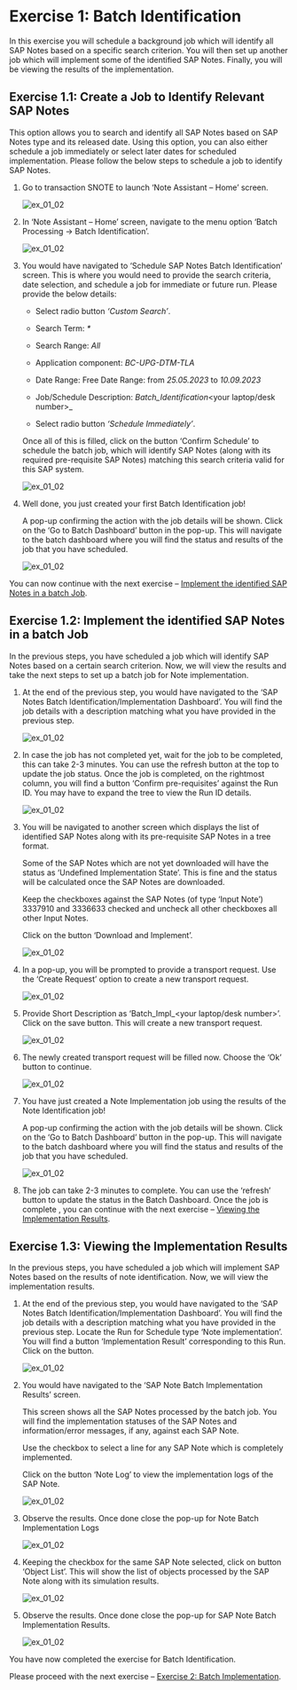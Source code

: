 # Exercise 1: Batch Identification 
In this exercise you will schedule a background job which will identify all SAP Notes based on a specific search criterion. You will then set up another job which will implement some of the identified SAP Notes. Finally, you will be viewing the results of the implementation.

## Exercise 1.1: Create a Job to Identify Relevant SAP Notes

This option allows you to search and identify all SAP Notes based on SAP Notes type and its released date. Using this option, you can also either schedule a job immediately or select later dates for scheduled implementation. Please follow the below steps to schedule a job to identify SAP Notes.

1.	Go to transaction SNOTE to launch ‘Note Assistant – Home’ screen.

    ![ex_01_02](images/1.1_1.png)


2.	In ‘Note Assistant – Home’ screen, navigate to the menu option ‘Batch Processing -> Batch Identification’.

  	![ex_01_02](images/1.1_2.png)


3.	You would have navigated to ‘Schedule SAP Notes Batch Identification’ screen. This is where you would need to provide the search criteria, date selection, and schedule a job for immediate or future run. 
    Please provide the below details:
  	
    - Select radio button _‘Custom Search’_.

  	- Search Term: _*_

    - Search Range: _All_

  	- Application component: _BC-UPG-DTM-TLA_

  	- Date Range: Free Date Range: from _25.05.2023_ to _10.09.2023_

  	- Job/Schedule Description: _Batch_Identification_<your laptop/desk number>_

  	- Select radio button _‘Schedule Immediately’_.

    Once all of this is filled, click on the button ‘Confirm Schedule’ to schedule the batch job, which will identify SAP Notes (along with its required pre-requisite SAP Notes) matching this search criteria valid for this SAP system.

  	 ![ex_01_02](images/1.1_3.png)

 
4.	Well done, you just created your first Batch Identification job!

    A pop-up confirming the action with the job details will be shown. Click on the ‘Go to Batch Dashboard’ button in the pop-up. This will navigate to the batch dashboard where you will find the status and results of the job that you have scheduled.

  	 ![ex_01_02](images/1.1_4.png)
 

You can now continue with the next exercise – [Implement the identified SAP Notes in a batch Job](exercises/ex1#implement-the-identified-sap-notes-in-a-batch-job).
 

## Exercise 1.2: Implement the identified SAP Notes in a batch Job

In the previous steps, you have scheduled a job which will identify SAP Notes based on a certain search criterion. Now, we will view the results and take the next steps to set up a batch job for Note implementation.  
1.	At the end of the previous step, you would have navigated to the ‘SAP Notes Batch Identification/Implementation Dashboard’. You will find the job details with a description matching what you have provided in the previous step.

  	 ![ex_01_02](images/1.2_1.png)

 
2.	In case the job has not completed yet, wait for the job to be completed, this can take 2-3 minutes. You can use the refresh button at the top to update the job status. Once the job is completed, on the rightmost column, you will find a button ‘Confirm pre-requisites’ against the Run ID. You may have to expand the tree to view the Run ID details. 

  	 ![ex_01_02](images/1.2_2.png)
 

3.	You will be navigated to another screen which displays the list of identified SAP Notes along with its pre-requisite SAP Notes in a tree format. 

    Some of the SAP Notes which are not yet downloaded will have the status as ‘Undefined Implementation State’. This is fine and the status will be calculated once the SAP Notes are downloaded.

    Keep the checkboxes against the SAP Notes (of type ‘Input Note’) 3337910 and 3336633 checked and uncheck all other checkboxes all other Input Notes.

    Click on the button ‘Download and Implement’.

  	 ![ex_01_02](images/1.2_3.png)

 

4.	In a pop-up, you will be prompted to provide a transport request. Use the ‘Create Request’ option to create a new transport request.

  	  ![ex_01_02](images/1.2_4.png)


5.	Provide Short Description as ‘Batch_Impl_<your laptop/desk number>’. Click on the save button. This will create a new transport request.

  	  ![ex_01_02](images/1.2_5.png)


6.	The newly created transport request will be filled now. Choose the ‘Ok’ button to continue.
  
    ![ex_01_02](images/1.2_6.png)


7.	You have just created a Note Implementation job using the results of the Note Identification job!

    A pop-up confirming the action with the job details will be shown. Click on the ‘Go to Batch Dashboard’ button in the pop-up. This will navigate to the batch dashboard where you will find the status and results of the job that you have scheduled.

   	  ![ex_01_02](images/1.2_7.png)


8.	The job can take 2-3 minutes to complete. You can use the ‘refresh’ button to update the status in the Batch Dashboard. Once the job is complete , you can continue with the next exercise – [Viewing the Implementation Results](exercises/ex1#viewing-the-implementation-results).
 
## Exercise 1.3: Viewing the Implementation Results
In the previous steps, you have scheduled a job which will implement SAP Notes based on the results of note identification. Now, we will view the implementation results.

1.	At the end of the previous step, you would have navigated to the ‘SAP Notes Batch Identification/Implementation Dashboard’. You will find the job details with a description matching what you have provided in the previous step. Locate the Run for Schedule type ‘Note implementation’. You will find a button ‘Implementation Result’ corresponding to this Run. Click on the button.

  	  ![ex_01_02](images/1.3_1.png)


2.	You would have navigated to the ‘SAP Note Batch Implementation Results’ screen. 

    This screen shows all the SAP Notes processed by the batch job. You will find the implementation statuses of the SAP Notes and information/error messages, if any, against each SAP Note.

    Use the checkbox to select a line for any SAP Note which is completely implemented. 

    Click on the button ‘Note Log’ to view the implementation logs of the SAP Note.

  	![ex_01_02](images/1.3_2.png)

 

3.	Observe the results. Once done close the pop-up for Note Batch Implementation Logs

  	![ex_01_02](images/1.3_3.png)


4.	Keeping the checkbox for the same SAP Note selected, click on button ‘Object List’. This will show the list of objects processed by the SAP Note along with its simulation results.

  	![ex_01_02](images/1.3_4.png)


5.	Observe the results. Once done close the pop-up for SAP Note Batch Implementation Results.

  	![ex_01_02](images/1.3_5.png)


You have now completed the exercise for Batch Identification. 

Please proceed with the next exercise – [Exercise 2: Batch Implementation](../ex2/README.md).

